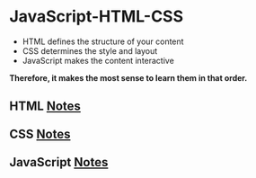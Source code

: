 # JavaScript-HTML-CSS

- HTML defines the structure of your content
- CSS determines the style and layout 
- JavaScript makes the content interactive 

**Therefore, it makes the most sense to learn them in that order.**

## HTML [Notes]() <br> <br> CSS [Notes]() <br> <br> JavaScript [Notes]()


